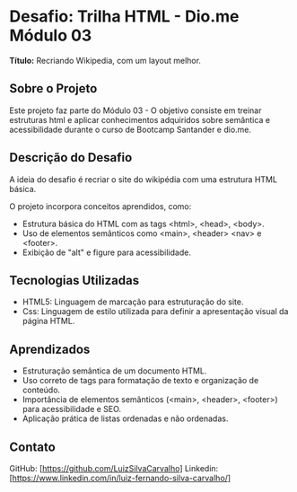 # Desafio: Trilha HTML - Dio.me Módulo 03

**Título:** Recriando Wikipedia, com um layout melhor.

## Sobre o Projeto

Este projeto faz parte do Módulo 03 - O objetivo consiste em treinar estruturas html e aplicar conhecimentos adquiridos sobre semântica e acessibilidade durante o curso de Bootcamp Santander e dio.me.

## Descrição do Desafio

A ideia do desafio é recriar o site do wikipédia com uma estrutura HTML básica.

O projeto incorpora conceitos aprendidos, como:

- Estrutura básica do HTML com as tags &lt;html&gt;, &lt;head&gt;, &lt;body&gt;.
- Uso de elementos semânticos como &lt;main&gt;, &lt;header&gt; &lt;nav&gt; e &lt;footer&gt;.
- Exibição de "alt" e figure para acessibilidade.

## Tecnologias Utilizadas

- HTML5: Linguagem de marcação para estruturação do site.
- Css: Linguagem de estilo utilizada para definir a apresentação visual da página HTML.

## Aprendizados

- Estruturação semântica de um documento HTML.
- Uso correto de tags para formatação de texto e organização de conteúdo.
- Importância de elementos semânticos (&lt;main&gt;, &lt;header&gt;, &lt;footer&gt;) para acessibilidade e SEO.
- Aplicação prática de listas ordenadas e não ordenadas.

## Contato

GitHub: [https://github.com/LuizSilvaCarvalho]
Linkedin: [https://www.linkedin.com/in/luiz-fernando-silva-carvalho/]
